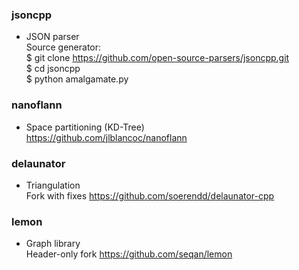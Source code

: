 ### jsoncpp
* JSON parser <br />
Source generator: <br />
$ git clone https://github.com/open-source-parsers/jsoncpp.git <br />
$ cd jsoncpp <br />
$ python amalgamate.py

### nanoflann
* Space partitioning (KD-Tree) <br />
https://github.com/jlblancoc/nanoflann

### delaunator
* Triangulation <br />
Fork with fixes https://github.com/soerendd/delaunator-cpp

### lemon
* Graph library <br />
Header-only fork https://github.com/seqan/lemon
